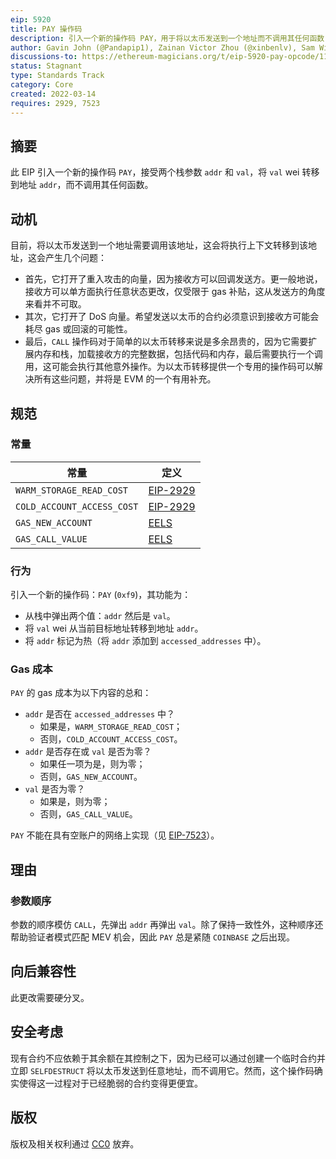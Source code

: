 ```yaml
---
eip: 5920
title: PAY 操作码
description: 引入一个新的操作码 PAY，用于将以太币发送到一个地址而不调用其任何函数
author: Gavin John (@Pandapip1), Zainan Victor Zhou (@xinbenlv), Sam Wilson (@SamWilsn)
discussions-to: https://ethereum-magicians.org/t/eip-5920-pay-opcode/11717
status: Stagnant
type: Standards Track
category: Core
created: 2022-03-14
requires: 2929, 7523
---
```


## 摘要

此 EIP 引入一个新的操作码 `PAY`，接受两个栈参数 `addr` 和 `val`，将 `val` wei 转移到地址 `addr`，而不调用其任何函数。

## 动机

目前，将以太币发送到一个地址需要调用该地址，这会将执行上下文转移到该地址，这会产生几个问题：

- 首先，它打开了重入攻击的向量，因为接收方可以回调发送方。更一般地说，接收方可以单方面执行任意状态更改，仅受限于 gas 补贴，这从发送方的角度来看并不可取。
- 其次，它打开了 DoS 向量。希望发送以太币的合约必须意识到接收方可能会耗尽 gas 或回滚的可能性。
- 最后，`CALL` 操作码对于简单的以太币转移来说是多余昂贵的，因为它需要扩展内存和栈，加载接收方的完整数据，包括代码和内存，最后需要执行一个调用，这可能会执行其他意外操作。为以太币转移提供一个专用的操作码可以解决所有这些问题，并将是 EVM 的一个有用补充。

## 规范

### 常量

| 常量                       | 定义                      |
| -------------------------- | ------------------------- |
| `WARM_STORAGE_READ_COST`   | [EIP-2929](./eip-2929.md) |
| `COLD_ACCOUNT_ACCESS_COST` | [EIP-2929](./eip-2929.md) |
| `GAS_NEW_ACCOUNT`          | [EELS][gna]               |
| `GAS_CALL_VALUE`           | [EELS][gcv]               |

[gna]: https://github.com/ethereum/execution-specs/blob/4d953035fb0cceda7cf21d71b2ab7a9a6f4632f0/src/ethereum/frontier/vm/gas.py#L52
[gcv]: https://github.com/ethereum/execution-specs/blob/4d953035fb0cceda7cf21d71b2ab7a9a6f4632f0/src/ethereum/frontier/vm/gas.py#L53

### 行为

引入一个新的操作码：`PAY` (`0xf9`)，其功能为：

- 从栈中弹出两个值：`addr` 然后是 `val`。
- 将 `val` wei 从当前目标地址转移到地址 `addr`。
- 将 `addr` 标记为热（将 `addr` 添加到 `accessed_addresses` 中）。

### Gas 成本

`PAY` 的 gas 成本为以下内容的总和：

- `addr` 是否在 `accessed_addresses` 中？
    - 如果是，`WARM_STORAGE_READ_COST`；
    - 否则，`COLD_ACCOUNT_ACCESS_COST`。
- `addr` 是否存在或 `val` 是否为零？
    - 如果任一项为是，则为零；
    - 否则，`GAS_NEW_ACCOUNT`。
- `val` 是否为零？
    - 如果是，则为零；
    - 否则，`GAS_CALL_VALUE`。

`PAY` 不能在具有空账户的网络上实现（见 [EIP-7523](./eip-7523.md)）。

## 理由

### 参数顺序

参数的顺序模仿 `CALL`，先弹出 `addr` 再弹出 `val`。除了保持一致性外，这种顺序还帮助验证者模式匹配 MEV 机会，因此 `PAY` 总是紧随 `COINBASE` 之后出现。

## 向后兼容性

此更改需要硬分叉。

## 安全考虑

现有合约不应依赖于其余额在其控制之下，因为已经可以通过创建一个临时合约并立即 `SELFDESTRUCT` 将以太币发送到任意地址，而不调用它。然而，这个操作码确实使得这一过程对于已经脆弱的合约变得更便宜。

## 版权

版权及相关权利通过 [CC0](../LICENSE.md) 放弃。